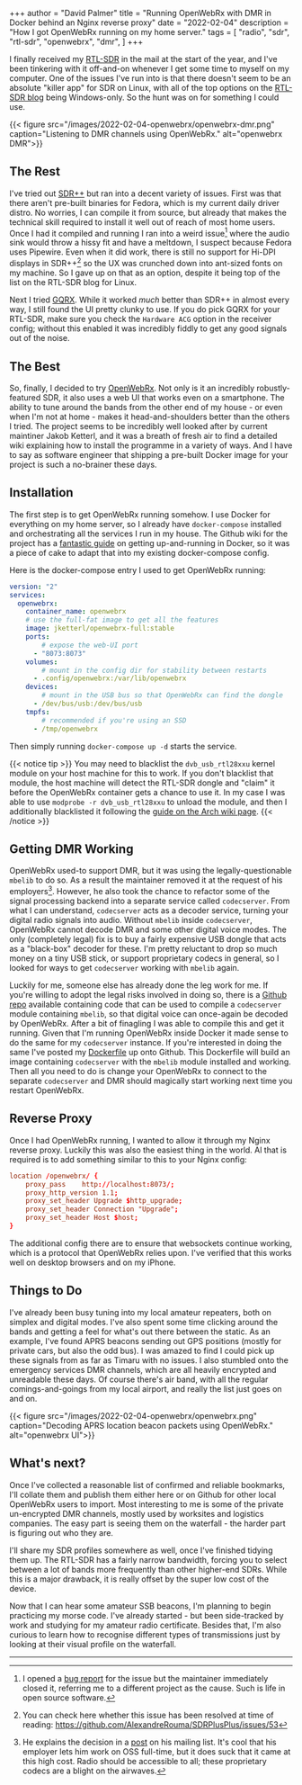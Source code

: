+++
author = "David Palmer"
title = "Running OpenWebRx with DMR in Docker behind an Nginx reverse proxy"
date = "2022-02-04"
description = "How I got OpenWebRx running on my home server."
tags = [
    "radio",
    "sdr",
    "rtl-sdr",
    "openwebrx",
    "dmr",
]
+++

I finally received my [RTL-SDR](https://www.rtl-sdr.com/about-rtl-sdr/) in the mail at the start of the year, and I've been tinkering with it off-and-on whenever I get some time to myself on my computer. One of the issues I've run into is that there doesn't seem to be an absolute "killer app" for SDR on Linux, with all of the top options on the [RTL-SDR blog](https://www.rtl-sdr.com/big-list-rtl-sdr-supported-software/) being Windows-only. So the hunt was on for something I could use.

{{< figure src="/images/2022-02-04-openwebrx/openwebrx-dmr.png" caption="Listening to DMR channels using OpenWebRx." alt="openwebrx DMR">}}

## The Rest

I've tried out [SDR++](https://github.com/AlexandreRouma/SDRPlusPlus) but ran into a decent variety of issues. First was that there aren't pre-built binaries for Fedora, which is my current daily driver distro. No worries, I can compile it from source, but already that makes the technical skill required to install it well out of reach of most home users. Once I had it compiled and running I ran into a weird issue[^1] where the audio sink would throw a hissy fit and have a meltdown, I suspect because Fedora uses Pipewire. Even when it did work, there is still no support for Hi-DPI displays in SDR++[^2] so the UX was crunched down into ant-sized fonts on my machine. So I gave up on that as an option, despite it being top of the list on the RTL-SDR blog for Linux.

Next I tried [GQRX](https://gqrx.dk/). While it worked _much_ better than SDR++ in almost every way, I still found the UI pretty clunky to use. If you do pick GQRX for your RTL-SDR, make sure you check the `Hardware ACG` option in the receiver config; without this enabled it was incredibly fiddly to get any good signals out of the noise.

## The Best

So, finally, I decided to try [OpenWebRx](https://www.openwebrx.de/). Not only is it an incredibly robustly-featured SDR, it also uses a web UI that works even on a smartphone. The ability to tune around the bands from the other end of my house - or even when I'm not at home - makes it head-and-shoulders better than the others I tried. The project seems to be incredibly well looked after by current maintiner Jakob Ketterl, and it was a breath of fresh air to find a detailed wiki explaining how to install the programme in a variety of ways. And I have to say as software engineer that shipping a pre-built Docker image for your project is such a no-brainer these days.

## Installation

The first step is to get OpenWebRx running somehow. I use Docker for everything on my home server, so I already have `docker-compose` installed and orchestrating all the services I run in my house. The Github wiki for the project has a [fantastic guide](https://github.com/jketterl/openwebrx/wiki/Getting-Started-using-Docker) on getting up-and-running in Docker, so it was a piece of cake to adapt that into my existing docker-compose config.

Here is the docker-compose entry I used to get OpenWebRx running:

```yaml
version: "2"
services:
  openwebrx:
    container_name: openwebrx
    # use the full-fat image to get all the features
    image: jketterl/openwebrx-full:stable
    ports:
        # expose the web-UI port
      - "8073:8073"                            
    volumes:
        # mount in the config dir for stability between restarts
      - .config/openwebrx:/var/lib/openwebrx
    devices:
        # mount in the USB bus so that OpenWebRx can find the dongle
      - /dev/bus/usb:/dev/bus/usb
    tmpfs:
        # recommended if you're using an SSD
      - /tmp/openwebrx
```

Then simply running `docker-compose up -d` starts the service.

{{< notice tip >}}
You may need to blacklist the `dvb_usb_rtl28xxu` kernel module on your host machine for this to work. If you don't blacklist that module, the host machine will detect the RTL-SDR dongle and "claim" it before the OpenWebRx container gets a chance to use it. In my case I was able to use `modprobe -r dvb_usb_rtl28xxu` to unload the module, and then I additionally blacklisted it following the [guide on the Arch wiki page](https://wiki.archlinux.org/title/Kernel_module#Blacklisting). 
{{< /notice >}}

## Getting DMR Working

OpenWebRx used-to support DMR, but it was using the legally-questionable `mbelib` to do so. As a result the maintainer removed it at the request of his employers[^3]. However, he also took the chance to refactor some of the signal processing backend into a separate service called `codecserver`. From what I can understand, `codecserver` acts as a decoder service, turning your digital radio signals into audio. Without `mbelib` inside `codecserver`, OpenWebRx cannot decode DMR and some other digital voice modes. The only (completely legal) fix is to buy a fairly expensive USB dongle that acts as a "black-box" decoder for these. I'm pretty reluctant to drop so much money on a tiny USB stick, or support proprietary codecs in general, so I looked for ways to get `codecserver` working with `mbelib` again.

Luckily for me, someone else has already done the leg work for me. If you're willing to adopt the legal risks involved in doing so, there is a [Github repo](https://github.com/fventuri/codecserver-mbelib-module) available containing code that can be used to compile a `codecserver` module containing `mbelib`, so that digital voice can once-again be decoded by OpenWebRx. After a bit of finagling I was able to compile this and get it running. Given that I'm running OpenWebRx inside Docker it made sense to do the same for my `codecserver` instance. If you're interested in doing the same I've posted my [Dockerfile](https://github.com/cloventt/codecserver-mbelib-docker) up onto Github. This Dockerfile will build an image containing `codecserver` with the `mbelib` module installed and working. Then all you need to do is change your OpenWebRx to connect to the separate `codecserver` and DMR should magically start working next time you restart OpenWebRx.

## Reverse Proxy

Once I had OpenWebRx running, I wanted to allow it through my Nginx reverse proxy. Luckily this was also the easiest thing in the world. Al that is required is to add something similar to this to your Nginx config:

```conf
location /openwebrx/ {
    proxy_pass    http://localhost:8073/;
    proxy_http_version 1.1;
    proxy_set_header Upgrade $http_upgrade;
    proxy_set_header Connection "Upgrade";
    proxy_set_header Host $host;
}
```

The additional config there are to ensure that websockets continue working, which is a protocol that OpenWebRx relies upon. I've verified that this works well on desktop browsers and on my iPhone.

## Things to Do
I've already been busy tuning into my local amateur repeaters, both on simplex and digital modes. I've also spent some time clicking around the bands and getting a feel for what's out there between the static. As an example, I've found APRS beacons sending out GPS positions (mostly for private cars, but also the odd bus). I was amazed to find I could pick up these signals from as far as Timaru with no issues. I also stumbled onto the emergency services DMR channels, which are all heavily encrypted and unreadable these days. Of course there's air band, with all the regular comings-and-goings from my local airport, and really the list just goes on and on. 

{{< figure src="/images/2022-02-04-openwebrx/openwebrx.png" caption="Decoding APRS location beacon packets using OpenWebRx." alt="openwebrx UI">}}

## What's next?
Once I've collected a reasonable list of confirmed and reliable bookmarks, I'll collate them and publish them either here or on Github for other local OpenWebRx users to import. Most interesting to me is some of the private un-encrypted DMR channels, mostly used by worksites and logistics companies. The easy part is seeing them on the waterfall - the harder part is figuring out who they are.

I'll share my SDR profiles somewhere as well, once I've finished tidying them up. The RTL-SDR has a fairly narrow bandwidth, forcing you to select between a lot of bands more frequently than other higher-end SDRs. While this is a major drawback, it is really offset by the super low cost of the device.

Now that I can hear some amateur SSB beacons, I'm planning to begin practicing my morse code. I've already started - but been side-tracked by work and studying for my amateur radio certificate. Besides that, I'm also curious to learn how to recognise different types of transmissions just by looking at their visual profile on the waterfall.

***

[^1]: I opened a [bug report](https://github.com/AlexandreRouma/SDRPlusPlus/issues/618) for the issue but the maintainer immediately closed it, referring me to a different project as the cause. Such is life in open source software.

[^2]: You can check here whether this issue has been resolved at time of reading: https://github.com/AlexandreRouma/SDRPlusPlus/issues/53

[^3]: He explains the decision in a [post](https://groups.io/g/openwebrx/message/3487) on his mailing list. It's cool that his employer lets him work on OSS full-time, but it does suck that it came at this high cost. Radio should be accessible to all; these proprietary codecs are a blight on the airwaves.